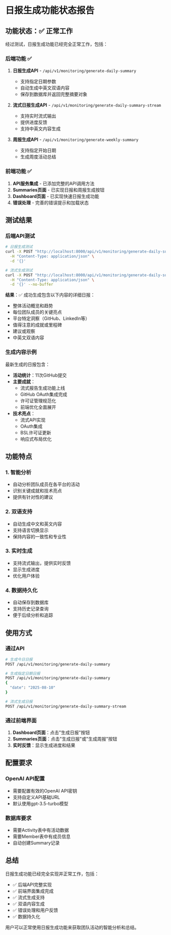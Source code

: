 # 日报生成功能状态报告

## 功能状态：✅ 正常工作

经过测试，日报生成功能已经完全正常工作，包括：

### 后端功能 ✅
1. **日报生成API** - `/api/v1/monitoring/generate-daily-summary`
   - 支持指定日期参数
   - 自动生成中英文双语内容
   - 保存到数据库并返回完整摘要对象

2. **流式日报生成API** - `/api/v1/monitoring/generate-daily-summary-stream`
   - 支持实时流式输出
   - 提供进度反馈
   - 支持中英文内容生成

3. **周报生成API** - `/api/v1/monitoring/generate-weekly-summary`
   - 支持指定开始日期
   - 生成周度活动总结

### 前端功能 ✅
1. **API服务集成** - 已添加完整的API调用方法
2. **Summaries页面** - 已实现日报和周报生成按钮
3. **Dashboard页面** - 已实现快速日报生成功能
4. **错误处理** - 完善的错误提示和加载状态

## 测试结果

### 后端API测试
```bash
# 日报生成测试
curl -X POST "http://localhost:8000/api/v1/monitoring/generate-daily-summary" \
  -H "Content-Type: application/json" \
  -d '{}'

# 流式生成测试
curl -X POST "http://localhost:8000/api/v1/monitoring/generate-daily-summary-stream" \
  -H "Content-Type: application/json" \
  -d '{}' --no-buffer
```

**结果**：✅ 成功生成包含以下内容的详细日报：
- 整体活动概览和趋势
- 每位团队成员的关键亮点
- 平台特定洞察（GitHub、LinkedIn等）
- 值得注意的成就或里程碑
- 建议或观察
- 中英文双语内容

### 生成内容示例
最新生成的日报包含：
- **活动统计**：11次GitHub提交
- **主要成就**：
  - 流式报告生成功能上线
  - GitHub OAuth集成完成
  - 许可证管理规范化
  - 前端优化全面展开
- **技术亮点**：
  - 流式API实现
  - OAuth集成
  - BSL许可证更新
  - 响应式布局优化

## 功能特点

### 1. 智能分析
- 自动分析团队成员在各平台的活动
- 识别关键成就和技术亮点
- 提供有针对性的建议

### 2. 双语支持
- 自动生成中文和英文内容
- 支持语言切换显示
- 保持内容的一致性和专业性

### 3. 实时生成
- 支持流式输出，提供实时反馈
- 显示生成进度
- 优化用户体验

### 4. 数据持久化
- 自动保存到数据库
- 支持历史记录查询
- 便于后续分析和追踪

## 使用方式

### 通过API
```bash
# 生成今日日报
POST /api/v1/monitoring/generate-daily-summary

# 生成指定日期日报
POST /api/v1/monitoring/generate-daily-summary
{
  "date": "2025-08-10"
}

# 流式生成日报
POST /api/v1/monitoring/generate-daily-summary-stream
```

### 通过前端界面
1. **Dashboard页面**：点击"生成日报"按钮
2. **Summaries页面**：点击"生成日报"或"生成周报"按钮
3. **实时反馈**：显示生成进度和结果

## 配置要求

### OpenAI API配置
- 需要配置有效的OpenAI API密钥
- 支持自定义API基础URL
- 默认使用gpt-3.5-turbo模型

### 数据库要求
- 需要Activity表中有活动数据
- 需要Member表中有成员信息
- 自动创建Summary记录

## 总结

日报生成功能已经完全实现并正常工作，包括：
- ✅ 后端API完整实现
- ✅ 前端界面集成完成
- ✅ 流式生成支持
- ✅ 双语内容生成
- ✅ 错误处理和用户反馈
- ✅ 数据持久化

用户可以正常使用日报生成功能来获取团队活动的智能分析和总结。
